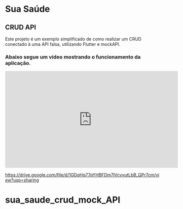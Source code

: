 # Sua Saúde

## CRUD API

Este projeto é um exemplo simplificado de como realizar um CRUD conectado à uma API falsa, utilizando Flutter e mockAPI.

### Abaixo segue um vídeo mostrando o funcionamento da aplicação.
<iframe width="560" height="315" src="https://drive.google.com/file/d/1GDqHq77pYHBFDm7lVcvvutLbB_QPr7cm/view?usp=sharing/preview" frameborder="0" allow="autoplay; encrypted-media" allowfullscreen></iframe>

https://drive.google.com/file/d/1GDqHq77pYHBFDm7lVcvvutLbB_QPr7cm/view?usp=sharing
# sua_saude_crud_mock_API
